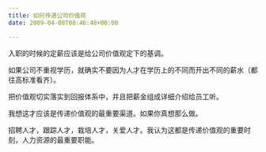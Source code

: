 ```yaml
---
title: 如何传递公司价值观
date: 2009-04-08T08:46:48+00:00

---
```

入职的时候的定薪应该是给公司价值观定下的基调。

如果公司不重视学历，就确实不要因为人才在学历上的不同而开出不同的薪水（都往高标准看齐）。

把价值观切实落实到回报体系中，并且把薪金组成详细介绍给员工听。

我想这才应该是传递价值观的最重要渠道。如果你真想那么做。

招聘人才，跟踪人才，栽培人才，关爱人才。我认为这都是传递价值观的重要时刻，人力资源的最重要职能。
